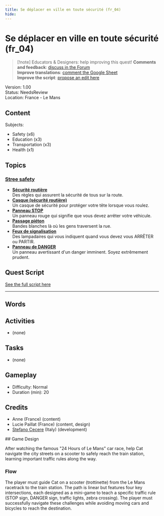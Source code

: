 ```yaml
---
title: Se déplacer en ville en toute sécurité (fr_04)
hide:
---
```


# Se déplacer en ville en toute sécurité (fr_04)
> [!note] Educators & Designers: help improving this quest!
> **Comments and feedback**: [discuss in the Forum](https://antura.discourse.group/t/fr-04-road-safety-les-mans/40/1)  
> **Improve translations**: [comment the Google Sheet](https://docs.google.com/spreadsheets/d/1FPFOy8CHor5ArSg57xMuPAG7WM27-ecDOiU-OmtHgjw/edit?gid=1892167235#gid=1892167235)  
> **Improve the script**: [propose an edit here](https://github.com/vgwb/Antura/blob/main/Assets/_discover/_quests/FR_04%20Le%20Mans%20Streets/FR_04%20Le%20Mans%20Streets%20-%20Yarn%20Script.yarn)  

Version: 1.00  
Status: NeedsReview  
Location: France - Le Mans

## Content
Subjects: 

  - Safety (x6)
  - Education (x3)
  - Transportation (x3)
  - Health (x1)

## Topics
### [Stree safety](../../topics/index.md#street-safety)

  - **[Sécurité routière](../../cards/index.md#street_safety)**  
    Des règles qui assurent la sécurité de tous sur la route.  
  - **[Casque (sécurité routière)](../../cards/index.md#helmet_street_safety)**  
    Un casque de sécurité pour protéger votre tête lorsque vous roulez.  
  - **[Panneau STOP](../../cards/index.md#stop_sign)**  
    Un panneau rouge qui signifie que vous devez arrêter votre véhicule.  
  - **[Passage piéton](../../cards/index.md#zebra_crossing)**  
    Bandes blanches là où les gens traversent la rue.  
  - **[Feux de signalisation](../../cards/index.md#traffic_lights)**  
    Des lampadaires qui vous indiquent quand vous devez vous ARRÊTER ou PARTIR.  
  - **[Panneau de DANGER](../../cards/index.md#danger_sign)**  
    Un panneau avertissant d'un danger imminent. Soyez extrêmement prudent.  

## Quest Script

[See the full script here](./fr_04-script.md)

---

## Words
## Activities
- (none)

## Tasks
- (none)
## Gameplay
- Difficulty: Normal
- Duration (min): 20
## Credits
- Anne (France) (content)
- Lucie Paillat (France) (content, design)
- [Stefano Cecere](https://stefanocecere.com) (Italy) (development)

## Game Design

After watching the famous "24 Hours of Le Mans" car race, help Cat navigate the city streets on a scooter to safely reach the train station, learning important traffic rules along the way. 

### Flow
The player must guide Cat on a scooter (trottinette) from the Le Mans racetrack to the train station. The path is linear but features four key intersections, each designed as a mini-game to teach a specific traffic rule (STOP sign, DANGER sign, traffic lights, zebra crossing). 
The player must successfully navigate these challenges while avoiding moving cars and bicycles to reach the destination.

